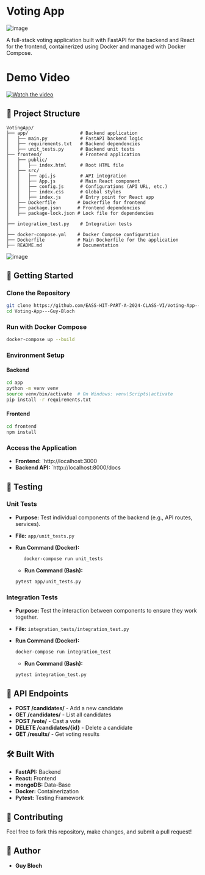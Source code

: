 # Voting App
![image](https://github.com/user-attachments/assets/914d3ca2-2562-4953-b44f-a6fe41274ee4)

A full-stack voting application built with FastAPI for the backend and React for the frontend, containerized using Docker and managed with Docker Compose.

# Demo Video
[![Watch the video](https://img.youtube.com/vi/vbqWLjg0Xuw/0.jpg)](https://www.youtube.com/watch?v=vbqWLjg0Xuw)


## 📁 Project Structure

```
VotingApp/
├── app/                   # Backend application
│   ├── main.py            # FastAPI backend logic
│   ├── requirements.txt   # Backend dependencies
│   ├── unit_tests.py      # Backend unit tests
├── frontend/              # Frontend application
│   ├── public/
│   │   ├── index.html     # Root HTML file
│   ├── src/
│   │   ├── api.js         # API integration
│   │   ├── App.js         # Main React component
│   │   ├── config.js      # Configurations (API URL, etc.)
│   │   ├── index.css      # Global styles
│   │   ├── index.js       # Entry point for React app
│   ├── Dockerfile        # Dockerfile for frontend
│   ├── package.json      # Frontend dependencies
│   ├── package-lock.json # Lock file for dependencies
│
├── integration_test.py    # Integration tests
│
├── docker-compose.yml    # Docker Compose configuration
├── Dockerfile            # Main Dockerfile for the application
├── README.md             # Documentation
```
![image](https://github.com/user-attachments/assets/7c77e597-4b9b-4326-848a-2e2df52aaf1e)


## 🚀 Getting Started

### Clone the Repository
```bash
git clone https://github.com/EASS-HIT-PART-A-2024-CLASS-VI/Voting-App---Guy-Bloch.git
cd Voting-App---Guy-Bloch
```
### Run with Docker Compose
```bash
docker-compose up --build
```

### Environment Setup

#### Backend
```bash
cd app
python -m venv venv
source venv/bin/activate  # On Windows: venv\Scripts\activate
pip install -r requirements.txt
```

#### Frontend
```bash
cd frontend
npm install
```


### Access the Application
- **Frontend:** `http://localhost:3000
- **Backend API:** `http://localhost:8000/docs

## 🧪 Testing

### Unit Tests
- **Purpose:** Test individual components of the backend (e.g., API routes, services).
- **File:** `app/unit_tests.py`

- **Run Command (Docker):**
  ```bash
     docker-compose run unit_tests
  ```
  - **Run Command (Bash):**
  ```bash
  pytest app/unit_tests.py
  ```

### Integration Tests
- **Purpose:** Test the interaction between components to ensure they work together.
- **File:** `integration_tests/integration_test.py`

- **Run Command (Docker):**
  ```bash
  docker-compose run integration_test
  ```
  - **Run Command (Bash):**
  ```bash
  pytest integration_test.py
  ```

## 📜 API Endpoints
- **POST /candidates/** - Add a new candidate
- **GET /candidates/** - List all candidates
- **POST /vote/** - Cast a vote
- **DELETE /candidates/{id}** - Delete a candidate
- **GET /results/** - Get voting results


## 🛠️ Built With
- **FastAPI:** Backend
- **React:** Frontend
- **mongoDB:** Data-Base
- **Docker:** Containerization
- **Pytest:** Testing Framework

## 🤝 Contributing
Feel free to fork this repository, make changes, and submit a pull request!

## 👤 Author
- **Guy Bloch**

